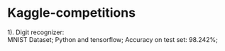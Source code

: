 # Kaggle-competitions

1). Digit recognizer: 
<br>
MNIST Dataset;
Python and tensorflow;
Accuracy on test set: 98.242%;
